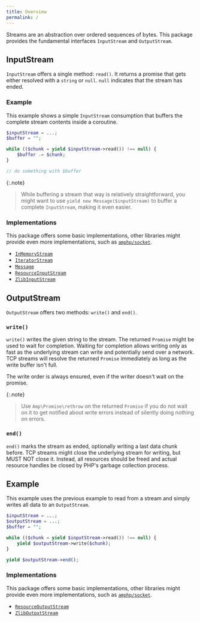 ```yaml
---
title: Overview
permalink: /
---
```

Streams are an abstraction over ordered sequences of bytes. This package provides the fundamental interfaces `InputStream` and `OutputStream`.

## InputStream

`InputStream` offers a single method: `read()`. It returns a promise that gets either resolved with a `string` or `null`. `null` indicates that the stream has ended.

### Example

This example shows a simple `InputStream` consumption that buffers the complete stream contents inside a coroutine.

```php
$inputStream = ...;
$buffer = "";

while (($chunk = yield $inputStream->read()) !== null) {
    $buffer .= $chunk;
}

// do something with $buffer
```

{:.note}
> While buffering a stream that way is relatively straightforward, you might want to use `yield new Message($inputStream)` to buffer a complete `InputStream`, making it even easier.

### Implementations

This package offers some basic implementations, other libraries might provide even more implementations, such as [`amphp/socket`](https://github.com/amphp/socket).

 * [`InMemoryStream`](./in-memory-stream.md)
 * [`IteratorStream`](./iterator-stream.md)
 * [`Message`](./message.md)
 * [`ResourceInputStream`](./resource-streams.md)
 * [`ZlibInputStream`](./compression-streams.md)

## OutputStream

`OutputStream` offers two methods: `write()` and `end()`.

### `write()`

`write()` writes the given string to the stream. The returned `Promise` might be used to wait for completion. Waiting for completion allows writing only as fast as the underlying stream can write and potentially send over a network. TCP streams will resolve the returned `Promise` immediately as long as the write buffer isn't full.

The write order is always ensured, even if the writer doesn't wait on the promise.

{:.note}
> Use `Amp\Promise\rethrow` on the returned `Promise` if you do not wait on it to get notified about write errors instead of silently doing nothing on errors.

### `end()`

`end()` marks the stream as ended, optionally writing a last data chunk before. TCP streams might close the underlying stream for writing, but MUST NOT close it. Instead, all resources should be freed and actual resource handles be closed by PHP's garbage collection process.

## Example

This example uses the previous example to read from a stream and simply writes all data to an `OutputStream`.

```php
$inputStream = ...;
$outputStream = ...;
$buffer = "";

while (($chunk = yield $inputStream->read()) !== null) {
    yield $outputStream->write($chunk);
}

yield $outputStream->end();
```

### Implementations

This package offers some basic implementations, other libraries might provide even more implementations, such as [`amphp/socket`](https://github.com/amphp/socket).

 * [`ResourceOutputStream`](./resource-streams.md)
 * [`ZlibOutputStream`](./compression-streams.md)
